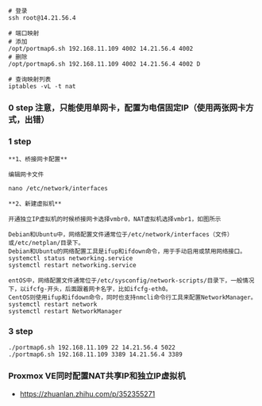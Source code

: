 
### 
```shell
# 登录
ssh root@14.21.56.4

# 端口映射
# 添加
/opt/portmap6.sh 192.168.11.109 4002 14.21.56.4 4002
# 删除
/opt/portmap6.sh 192.168.11.109 4002 14.21.56.4 4002 D

# 查询映射列表
iptables -vL -t nat

```

### 0 step 注意，只能使用单网卡，配置为电信固定IP（使用两张网卡方式，出错）

### 1 step
```text
**1、桥接网卡配置**

编辑网卡文件

nano /etc/network/interfaces

**2、新建虚拟机**

开通独立IP虚拟机的时候桥接网卡选择vmbr0，NAT虚拟机选择vmbr1，如图所示

Debian和Ubuntu中，网络配置文件通常位于/etc/network/interfaces（文件）或/etc/netplan/目录下。
Debian和Ubuntu的网络配置工具是ifup和ifdown命令，用于手动启用或禁用网络接口。
systemctl status networking.service
systemctl restart networking.service

entOS中，网络配置文件通常位于/etc/sysconfig/network-scripts/目录下，一般情况下，以ifcfg-开头，后面跟着网卡名字，比如ifcfg-eth0。
CentOS则使用ifup和ifdown命令，同时也支持nmcli命令行工具来配置NetworkManager。
systemctl restart network
systemctl restart NetworkManager

```

### 3 step
```shell
./portmap6.sh 192.168.11.109 22 14.21.56.4 5022
./portmap6.sh 192.168.11.109 3389 14.21.56.4 3389

```



### Proxmox VE同时配置NAT共享IP和独立IP虚拟机
- https://zhuanlan.zhihu.com/p/352355271
```text

```
